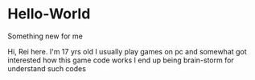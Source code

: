 # Hello-World
Something new for me

Hi, Rei here. I'm 17 yrs old I usually play games on pc and somewhat got interested how this game code works
I end up being brain-storm for understand such codes
